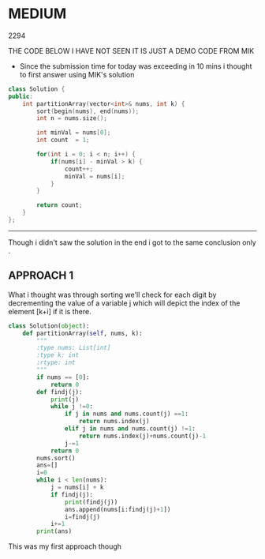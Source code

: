 # MEDIUM
2294

THE CODE BELOW I HAVE NOT SEEN IT IS JUST A DEMO CODE FROM MIK 
* Since the submission time for today was exceeding in 10 mins i thought to first answer using MIK's solution
```cpp
class Solution {
public:
    int partitionArray(vector<int>& nums, int k) {
        sort(begin(nums), end(nums));
        int n = nums.size();

        int minVal = nums[0];
        int count  = 1;

        for(int i = 0; i < n; i++) {
            if(nums[i] - minVal > k) {
                count++;
                minVal = nums[i];
            }
        }

        return count;
    }
};
```

----
Though i didn't saw the solution in the end i got to the same conclusion only .

## APPROACH 1
What i thought was through sorting we'll check for each digit by decrementing the value of a variable j which will depict the index of the element [k+i] if it is there.

```python
class Solution(object):
    def partitionArray(self, nums, k):
        """
        :type nums: List[int]
        :type k: int
        :rtype: int
        """
        if nums == [0]:
            return 0
        def findj(j):
            print(j)
            while j !=0:
                if j in nums and nums.count(j) ==1:
                    return nums.index(j)
                elif j in nums and nums.count(j) !=1:
                    return nums.index(j)+nums.count(j)-1
                j-=1
            return 0
        nums.sort()
        ans=[]
        i=0
        while i < len(nums):
            j = nums[i] + k
            if findj(j):
                print(findj(j))
                ans.append(nums[i:findj(j)+1])
                i=findj(j)
            i+=1
        print(ans)
```

This was my first approach though
